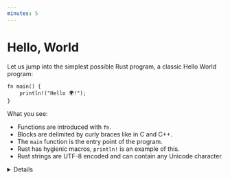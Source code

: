 ```yaml
---
minutes: 5
---
```


# Hello, World

Let us jump into the simplest possible Rust program, a classic Hello World
program:

```rust,editable
fn main() {
    println!("Hello 🌍!");
}
```

What you see:

- Functions are introduced with `fn`.
- Blocks are delimited by curly braces like in C and C++.
- The `main` function is the entry point of the program.
- Rust has hygienic macros, `println!` is an example of this.
- Rust strings are UTF-8 encoded and can contain any Unicode character.

<details>

This slide tries to make the students comfortable with Rust code. They will see
a ton of it over the next four days so we start small with something familiar.

Key points:

- Rust is very much like other languages in the C/C++/Java tradition. It is
  imperative and it doesn't try to reinvent things unless absolutely necessary.

- Rust is modern with full support for things like Unicode.

- Rust uses macros for situations where you want to have a variable number of
  arguments (no function [overloading](basic-syntax/functions-interlude.md)).

- Macros being 'hygienic' means they don't accidentally capture identifiers from
  the scope they are used in. Rust macros are actually only
  [partially hygienic](https://veykril.github.io/tlborm/decl-macros/minutiae/hygiene.html).

- Rust is multi-paradigm. For example, it has powerful
  [object-oriented programming features](https://doc.rust-lang.org/book/ch17-00-oop.html),
  and, while it is not a functional language, it includes a range of
  [functional concepts](https://doc.rust-lang.org/book/ch13-00-functional-features.html).

</details>

